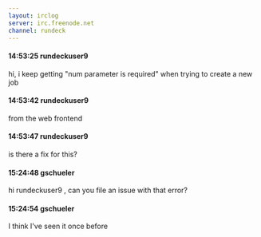 ```yaml
---
layout: irclog
server: irc.freenode.net
channel: rundeck
---
```


#### 14:53:25 rundeckuser9
 hi, i keep getting "num parameter is required" when trying to create a new job 
#### 14:53:42 rundeckuser9
 from the web frontend
#### 14:53:47 rundeckuser9
 is there a fix for this?
#### 15:24:48 gschueler
 hi rundeckuser9 , can you file an issue with that error?
#### 15:24:54 gschueler
 I think I've seen it once before

